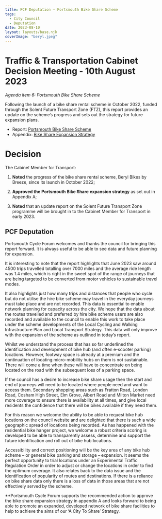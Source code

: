 ```yaml
---
title: PCF Deputation – Portsmouth Bike Share Scheme
tags:
  - City Council
  - Deputation
date: 2023-08-10
layout: layouts/base.njk
coverImage: "beryl.jpeg"
---
```


# Traffic & Transportation Cabinet Decision Meeting - 10th August 2023
_Agenda item 6: Portsmouth Bike Share Scheme_

Following the launch of a bike share rental scheme in October 2022, funded through the Solent Future Transport Zone (FTZ), this report provides an update on the scheme’s progress and sets out the strategy for future expansion plans.

* Report: [Portsmouth Bike Share Scheme](https://democracy.portsmouth.gov.uk/documents/s47188/Portsmouth%20Bike%20Share%20Scheme.pdf)
* Appendix: [Bike Share Expansion Strategy](https://democracy.portsmouth.gov.uk/documents/s47189/Appendix%20A%20-%20Bike%20Share%20Expansion%20Strategy.pdf)


# Decision

The Cabinet Member for Transport:

1. **Noted** the progress of the bike share rental scheme, Beryl Bikes by Breeze, since its launch in October 2022;

2. **Approved the Portsmouth Bike Share expansion strategy** as set out in Appendix A;

3. **Noted** that an update report on the Solent Future Transport Zone programme will be brought in to the Cabinet Member for Transport in early 2023.

## PCF Deputation

Portsmouth Cycle Forum welcomes and thanks the council for bringing this report forward. It is always useful to be able to see data and future planning for expansion.

It is interesting to note that the report highlights that June 2023 saw around 4500 trips travelled totalling over 7000 miles and the average ride length was 1.4 miles, which is right in the sweet spot of the range of journeys that are being targeted to be converted from motor vehicles to sustainable travel modes. 

It also highlights just how many trips and distances that people who cycle but do not utilise the hire bike scheme may travel in the everyday journeys must take place and are not recorded.  This data is essential to enable network planning for capacity across the city. We hope that the data about the routes travelled and preferred by hire bike scheme users are also recorded and available to the council to enable this work to take place under the scheme developments of the Local Cycling and Walking Infrastructure Plan and Local Transport Strategy. This data will only improve with the expansion of the scheme as outlined in today’s report.

Whilst we understand the process that has so far underlined the identification and development of bike hub (and often e-scooter parking) locations. However, footway space is already at a premium and the continuation of locating micro-mobility hubs on them is not sustainable.  There will come a time when these will have to concentrate on being located on the road with the subsequent loss of a parking space. 

If the council has a desire to increase bike share usage then the start and end of journeys will need to be located where people need and want to access them.  Secondary shopping areas such as Fratton Road, London Road, Cosham High Street, Elm Grove, Albert Road and Milton Market need more coverage to ensure there is availability at all times, and give local residents the confidence that there will be bikes available if they need them.  

For this reason we welcome the ability to be able to request bike hub locations on the council website and are delighted that there is such a wide geographic spread of locations being recorded. As has happened with the residential bike hanger project, we welcome a robust criteria scoring is developed to be able to transparently assess, determine and support the future identification and roll out of bike hub locations.

Accessibility and correct positioning will be the key area of any bike hub scheme – or general bike parking and storage – expansion.  It seems the perfect opportunity to trial locations under an Experimental Traffic Regulation Order in order to adjust or change the locations in order to find the optimum coverage.  It also relates back to the data issue and the identification of popularity of routes and destinations. If there is a reliance on bike share data only there is a loss of data in those areas that are not effectively served by the scheme.

**Portsmouth Cycle Forum supports the recommended action to approve the bike share expansion strategy in appendix A and looks forward to being able to promote an expanded, developed network of bike share facilities to help to achieve the aims of our ‘A City To Share’ Strategy.
